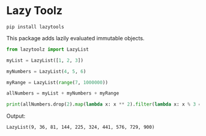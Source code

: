 # Lazy Toolz

```
pip install lazytools
```

This package adds lazily evaluated immutable objects.

```python
from lazytoolz import LazyList

myList = LazyList([1, 2, 3])

myNumbers = LazyList(4, 5, 6)

myRange = LazyList(range(7, 1000000))

allNumbers = myList + myNumbers + myRange

print(allNumbers.drop(2).map(lambda x: x ** 2).filter(lambda x: x % 3 == 0).take(10))
```

Output:

```
LazyList(9, 36, 81, 144, 225, 324, 441, 576, 729, 900)
```
